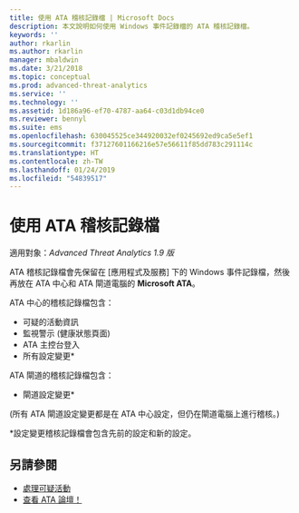```yaml
---
title: 使用 ATA 稽核記錄檔 | Microsoft Docs
description: 本文說明如何使用 Windows 事件記錄檔的 ATA 稽核記錄檔。
keywords: ''
author: rkarlin
ms.author: rkarlin
manager: mbaldwin
ms.date: 3/21/2018
ms.topic: conceptual
ms.prod: advanced-threat-analytics
ms.service: ''
ms.technology: ''
ms.assetid: 1d186a96-ef70-4787-aa64-c03d1db94ce0
ms.reviewer: bennyl
ms.suite: ems
ms.openlocfilehash: 630045525ce344920032ef0245692ed9ca5e5ef1
ms.sourcegitcommit: f37127601166216e57e56611f85dd783c291114c
ms.translationtype: HT
ms.contentlocale: zh-TW
ms.lasthandoff: 01/24/2019
ms.locfileid: "54839517"
---
```

# <a name="working-with-ata-audit-logs"></a>使用 ATA 稽核記錄檔


適用對象：*Advanced Threat Analytics 1.9 版*

ATA 稽核記錄檔會先保留在 [應用程式及服務] 下的 Windows 事件記錄檔，然後再放在 ATA 中心和 ATA 閘道電腦的 **Microsoft ATA**。

ATA 中心的稽核記錄檔包含：
-   可疑的活動資訊
-   監視警示 (健康狀態頁面)
-   ATA 主控台登入
-   所有設定變更*

ATA 閘道的稽核記錄檔包含：
-   閘道設定變更* 

(所有 ATA 閘道設定變更都是在 ATA 中心設定，但仍在閘道電腦上進行稽核。)

*設定變更稽核記錄檔會包含先前的設定和新的設定。


## <a name="see-also"></a>另請參閱
- [處理可疑活動](working-with-suspicious-activities.md)
- [查看 ATA 論壇！](https://social.technet.microsoft.com/Forums/security/home?forum=mata)
